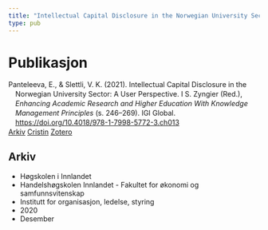 ```yaml
---
title: "Intellectual Capital Disclosure in the Norwegian University Sector: A User Perspective"
type: pub
---
```

<h1>Publikasjon</h1>
<article id="csl-bib-container-R5HTWITB" class="csl-bib-container">
  <div class="csl-bib-body" style="line-height: 1.35; padding-left: 1em; text-indent:-1em;">
  <div class="csl-entry">Panteleeva, E., &amp; Slettli, V. K. (2021). Intellectual Capital Disclosure in the Norwegian University Sector: A User Perspective. I S. Zyngier (Red.), <i>Enhancing Academic Research and Higher Education With Knowledge Management Principles</i> (s. 246&#x2013;269). IGI Global. <a href="https://doi.org/10.4018/978-1-7998-5772-3.ch013">https://doi.org/10.4018/978-1-7998-5772-3.ch013</a></div>
</div>
  <div class="csl-bib-buttons">
    <a href="#taxonomy-article-R5HTWITB" class="csl-bib-button">Arkiv</a>
    <a href="https://app.cristin.no/results/show.jsf?id=1862542" alt="Cristin URL" class="csl-bib-button">Cristin</a>
    <a href="http://zotero.org/groups/5022929/items/R5HTWITB" alt="Zotero URL" class="csl-bib-button">Zotero</a>
  </div>
  <div id="csl-bib-meta-container-R5HTWITB"></div>
</article>
<div id="csl-bib-meta-R5HTWITB" class="csl-bib-meta">
  <article id="taxonomy-article-R5HTWITB" class="taxonomy-article">
    <h1>Arkiv</h1>
    <ul>
      <li>Høgskolen i Innlandet</li>
      <li>Handelshøgskolen Innlandet - Fakultet for økonomi og samfunnsvitenskap</li>
      <li>Institutt for organisasjon, ledelse, styring</li>
      <li>2020</li>
      <li>Desember</li>
    </ul>
  </article>
</div>

